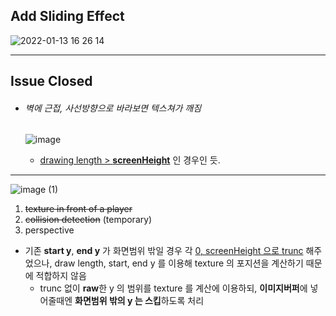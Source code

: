 ## Add Sliding Effect

![2022-01-13 16 26 14](https://user-images.githubusercontent.com/68891716/149284666-c5510919-49a0-49d3-883a-c7194d83d68c.gif)


------
## Issue Closed

- ###### 벽에 근접, 사선방향으로 바라보면 텍스쳐가 깨짐

	![image](https://user-images.githubusercontent.com/68891716/149085919-8413facd-2ee3-4d8f-be37-c9a852d38d8f.png)

	- <u>drawing length > **screenHeight**</u> 인 경우인 듯.

------





![image (1)](https://user-images.githubusercontent.com/68891716/149085929-db4b3818-7d9f-4778-ac08-45058e8ca3d5.png)


1. ~~texture in front of a player~~
2. ~~collision detection~~ (temporary)
3. perspective

- 기존 **start y**, **end y** 가 화면범위 밖일 경우 각 <u>0, screenHeight 으로 trunc</u> 해주었으나, draw length, start, end y 를 이용해 texture 의 포지션을 계산하기 때문에 적합하지 않음
	- trunc 없이 **raw**한 y 의 범위를 texture 를 계산에 이용하되, **이미지버퍼**에 넣어줄때엔 **화면범위 밖의 y 는 스킵**하도록 처리

